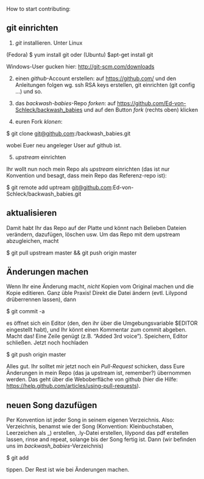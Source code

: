How to start contributing:

## git einrichten ##

1. *git* installieren. Unter Linux

(Fedora)
$ yum install git
oder (Ubuntu)
$apt-get install git

Windows-User gucken hier: http://git-scm.com/downloads

2. einen *github*-Account erstellen:
auf https://github.com/
und den Anleitungen folgen wg. ssh RSA keys erstellen, git einrichten (git config …) und so.

3. das _backwash-babies_-Repo *forken*:
auf https://github.com/Ed-von-Schleck/backwash_babies und auf den Button *fork* (rechts oben) klicken

4. euren Fork *klonen*:

$ git clone git@github.com:<username>/backwash_babies.git

wobei <username> Euer neu angeleger User auf github ist.

5. *upstream* einrichten

Ihr wollt nun noch mein Repo als *upstream* einrichten (das ist nur Konvention und besagt, dass mein Repo das Referenz-repo ist):

$ git remote add uptream git@github.com:Ed-von-Schleck/backwash_babies.git

## aktualisieren ##

Damit habt Ihr das Repo auf der Platte und könnt nach Belieben Dateien verändern, dazufügen, löschen usw. Um das Repo mit dem upstream abzugleichen, macht

$ git pull upstream master && git push origin master

## Änderungen machen ##

Wenn Ihr eine Änderung macht, *nicht* Kopien vom Original machen und die Kopie editieren. Ganz üble Praxis! Direkt die Datei ändern (evtl. Lilypond drüberrennen lassen), dann

$ git commit -a

es öffnet sich ein Editor (den, den ihr über die Umgebungsvariable $EDITOR eingestellt habt), und Ihr könnt einen Kommentar zum commit abgeben. Macht das! Eine Zeile genügt (z.B. “Added 3rd voice”). Speichern, Editor schließen. Jetzt noch hochladen

$ git push origin master

Alles gut. Ihr solltet mir jetzt noch ein *Pull-Request* schicken, dass Eure Änderungen in mein Repo (das ja upstream ist, remember?) übernommen werden. Das geht über die Weboberfläche von github (hier die Hilfe: https://help.github.com/articles/using-pull-requests).

## neuen Song dazufügen ##

Per Konvention ist jeder Song in seinem eigenen Verzeichnis. Also: Verzeichnis, benamst wie der Song (Konvention: Kleinbuchstaben, Leerzeichen als _) erstellen, <songtitle>.ly-Datei erstellen, lilypond das pdf erstellen lassen, rinse and repeat, solange bis der Song fertig ist. Dann (wir befinden uns im _backwash_babies_-Verzeichnis)

$ git add <verzeichnis-vom-song>

tippen. Der Rest ist wie bei Änderungen machen.

